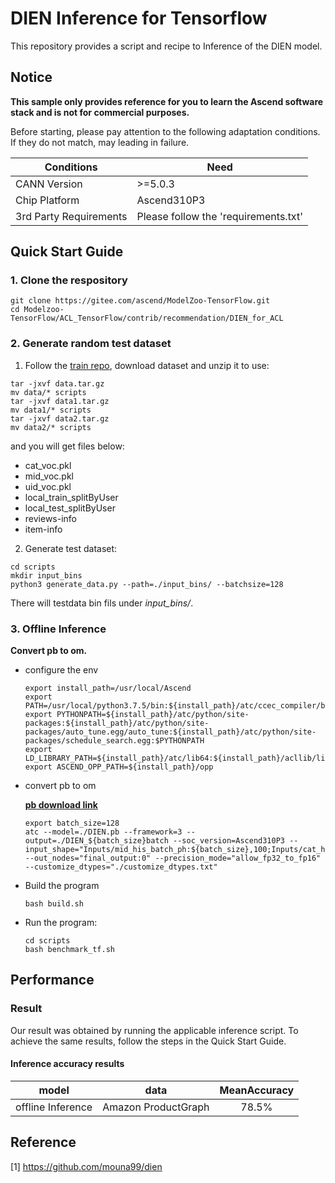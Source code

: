 

# DIEN Inference for Tensorflow 

This repository provides a script and recipe to Inference of the DIEN model.

## Notice
**This sample only provides reference for you to learn the Ascend software stack and is not for commercial purposes.**

Before starting, please pay attention to the following adaptation conditions. If they do not match, may leading in failure.

| Conditions | Need |
| --- | --- |
| CANN Version | >=5.0.3 |
| Chip Platform| Ascend310P3 |
| 3rd Party Requirements| Please follow the 'requirements.txt' |

## Quick Start Guide

### 1. Clone the respository

```shell
git clone https://gitee.com/ascend/ModelZoo-TensorFlow.git
cd Modelzoo-TensorFlow/ACL_TensorFlow/contrib/recommendation/DIEN_for_ACL
```

### 2. Generate random test dataset

1. Follow the [train repo](https://github.com/mouna99/dien), download dataset and unzip it to use:
```
tar -jxvf data.tar.gz
mv data/* scripts
tar -jxvf data1.tar.gz
mv data1/* scripts
tar -jxvf data2.tar.gz
mv data2/* scripts
``` 
and you will get files below:
- cat_voc.pkl 
- mid_voc.pkl 
- uid_voc.pkl 
- local_train_splitByUser 
- local_test_splitByUser 
- reviews-info
- item-info

2. Generate test dataset:
```
cd scripts
mkdir input_bins
python3 generate_data.py --path=./input_bins/ --batchsize=128
```
There will testdata bin fils under *input_bins/*.

### 3. Offline Inference

**Convert pb to om.**

- configure the env

  ```
  export install_path=/usr/local/Ascend
  export PATH=/usr/local/python3.7.5/bin:${install_path}/atc/ccec_compiler/bin:${install_path}/atc/bin:$PATH
  export PYTHONPATH=${install_path}/atc/python/site-packages:${install_path}/atc/python/site-packages/auto_tune.egg/auto_tune:${install_path}/atc/python/site-packages/schedule_search.egg:$PYTHONPATH
  export LD_LIBRARY_PATH=${install_path}/atc/lib64:${install_path}/acllib/lib64:$LD_LIBRARY_PATH
  export ASCEND_OPP_PATH=${install_path}/opp
  ```

- convert pb to om

  [**pb download link**](https://modelzoo-train-atc.obs.cn-north-4.myhuaweicloud.com/003_Atc_Models/modelzoo/Research/recommendation/DIEN_for_ACL/DIEN.pb)

  ```
  export batch_size=128
  atc --model=./DIEN.pb --framework=3 --output=./DIEN_${batch_size}batch --soc_version=Ascend310P3 --input_shape="Inputs/mid_his_batch_ph:${batch_size},100;Inputs/cat_his_batch_ph:${batch_size},100;Inputs/uid_batch_ph:${batch_size};Inputs/mid_batch_ph:${batch_size};Inputs/cat_batch_ph:${batch_size};Inputs/mask:${batch_size},100;Inputs/seq_len_ph:${batch_size}" --out_nodes="final_output:0" --precision_mode="allow_fp32_to_fp16" --customize_dtypes="./customize_dtypes.txt"
  ```

- Build the program

  ```
  bash build.sh
  ```

- Run the program:

  ```
  cd scripts
  bash benchmark_tf.sh
  ```

## Performance

### Result

Our result was obtained by running the applicable inference script. To achieve the same results, follow the steps in the Quick Start Guide.

#### Inference accuracy results

|       model       | **data**  |     MeanAccuracy   |
| :---------------: | :-------: | :-------------: |
| offline Inference | Amazon ProductGraph | 78.5% |

## Reference
[1] https://github.com/mouna99/dien
